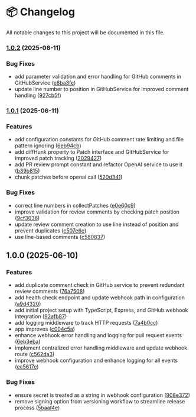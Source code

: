 # 📦 Changelog

All notable changes to this project will be documented in this file.
### [1.0.2](https://github.com/nacorga/ai-pr-reviewer/compare/v1.0.1...v1.0.2) (2025-06-11)


### Bug Fixes

* add parameter validation and error handling for GitHub comments in GitHubService ([e8ba3fe](https://github.com/nacorga/ai-pr-reviewer/commit/e8ba3fe812d7f08a6127b17630902d6f1513b4ed))
* update line number to position in GitHubService for improved comment handling ([927cb5f](https://github.com/nacorga/ai-pr-reviewer/commit/927cb5fda978475eb53a3d7581a8de1f4689239c))

### [1.0.1](https://github.com/nacorga/ai-pr-reviewer/compare/v1.0.0...v1.0.1) (2025-06-11)


### Features

* add configuration constants for GitHub comment rate limiting and file pattern ignoring ([6eb94cb](https://github.com/nacorga/ai-pr-reviewer/commit/6eb94cb01910549693f01e2df3e34abe1ce9a15f))
* add diffHunk property to Patch interface and GitHubService for improved patch tracking ([2029427](https://github.com/nacorga/ai-pr-reviewer/commit/2029427f33df365c9080885e528752f45acf21b3))
* add PR review prompt constant and refactor OpenAI service to use it ([b39b815](https://github.com/nacorga/ai-pr-reviewer/commit/b39b81589f363618771ccaab4cd3cb56b9459755))
* chunk patches before openai call ([520d341](https://github.com/nacorga/ai-pr-reviewer/commit/520d341968104b28c0e1e99c99b41564c8b8e92b))


### Bug Fixes

* correct line numbers in collectPatches ([e0e60c9](https://github.com/nacorga/ai-pr-reviewer/commit/e0e60c9c0893c2038654d9e53d43bde3435ec98f))
* improve validation for review comments by checking patch position ([9cf3036](https://github.com/nacorga/ai-pr-reviewer/commit/9cf30369d5fd59230373c160fdf6931a3725cc5c))
* update review comment creation to use line instead of position and prevent duplicates ([c507e6e](https://github.com/nacorga/ai-pr-reviewer/commit/c507e6e52cc343ca512b1d1d25c5541f61af1b4a))
* use line-based comments ([c580837](https://github.com/nacorga/ai-pr-reviewer/commit/c580837f6eb3b15456a17c4f3096c4777461fb3d))

## 1.0.0 (2025-06-10)


### Features

* add duplicate comment check in GitHub service to prevent redundant review comments ([76a7508](https://github.com/nacorga/ai-pr-reviewer/commit/76a75081fbc3d2adc8da4935defaa9d468f46e2a))
* add health check endpoint and update webhook path in configuration ([a9d4320](https://github.com/nacorga/ai-pr-reviewer/commit/a9d4320c2fae9b62bcd23b8555767427d4011291))
* add initial project setup with TypeScript, Express, and GitHub webhook integration ([92afb87](https://github.com/nacorga/ai-pr-reviewer/commit/92afb87b7b65fe523ba404efcf8dee162513a3e3))
* add logging middleware to track HTTP requests ([7a4b0cc](https://github.com/nacorga/ai-pr-reviewer/commit/7a4b0ccc94009d2382fdf98df7b77e150ba2a88a))
* app improves ([c004c5a](https://github.com/nacorga/ai-pr-reviewer/commit/c004c5a723a034d0a019ad6b4672d79cc278ac57))
* enhance webhook error handling and logging for pull request events ([6eb3eba](https://github.com/nacorga/ai-pr-reviewer/commit/6eb3eba0f9985bbc63363e04534c6aba114830cb))
* implement centralized error handling middleware and update webhook route ([c562da3](https://github.com/nacorga/ai-pr-reviewer/commit/c562da3f641d6feb390dcca57819add0c1f1628a))
* improve webhook configuration and enhance logging for all events ([ec5617e](https://github.com/nacorga/ai-pr-reviewer/commit/ec5617e4b5f2c60419edb71df584261cc36cfb83))


### Bug Fixes

* ensure secret is treated as a string in webhook configuration ([908e372](https://github.com/nacorga/ai-pr-reviewer/commit/908e372b674f0b73c4fc287c46927ec3ee4abd38))
* remove signing option from versioning workflow to streamline release process ([5baaf4e](https://github.com/nacorga/ai-pr-reviewer/commit/5baaf4ebc7b18a9d98b8df6f1276d51c77ff6042))
